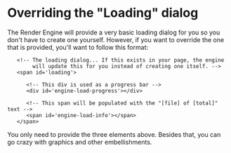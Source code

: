 # Overriding the "Loading" dialog #

The Render Engine will provide a very basic loading dialog for you so you don't have to create one yourself.  However, if you want to override the one that is provided, you'll want to follow this format:

```
   <!-- The loading dialog... If this exists in your page, the engine
        will update this for you instead of creating one itself. -->
   <span id='loading'>
      
      <!-- This div is used as a progress bar -->
      <div id='engine-load-progress'></div>
      
      <!-- This span will be populated with the "[file] of [total]" text -->
      <span id='engine-load-info'></span>
   </span>
```

You only need to provide the three elements above.  Besides that, you can go crazy with graphics and other embellishments.